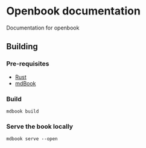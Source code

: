 # Openbook documentation

Documentation for openbook

## Building

### Pre-requisites

- [Rust](https://www.rust-lang.org/tools/install)
- [mdBook](https://github.com/rust-lang/mdBook)

### Build

```
mdbook build
```

### Serve the book locally

```
mdbook serve --open
```
